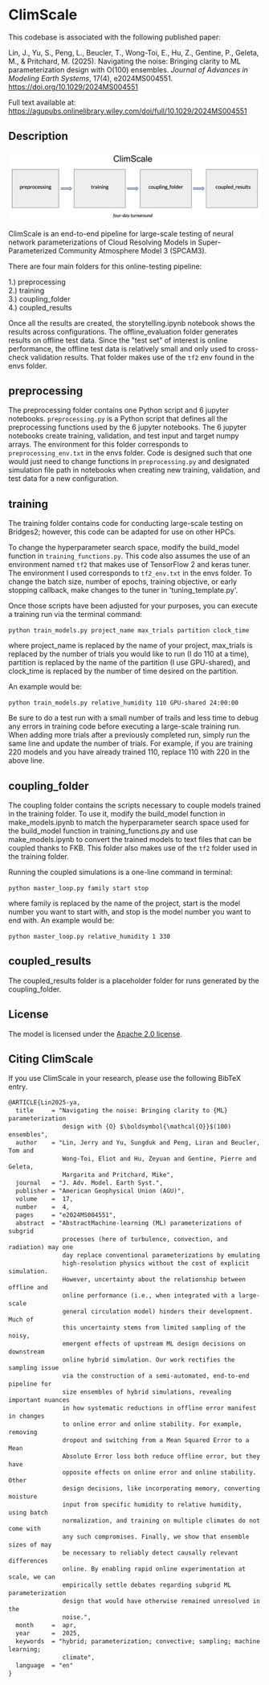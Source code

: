 # ClimScale

This codebase is associated with the following published paper:

Lin, J., Yu, S., Peng, L., Beucler, T., Wong-Toi, E., Hu, Z., Gentine, P., Geleta, M., & Pritchard, M. (2025). Navigating the noise: Bringing clarity to ML parameterization design with O(100) ensembles. *Journal of Advances in Modeling Earth Systems*, 17(4), e2024MS004551. https://doi.org/10.1029/2024MS004551

Full text available at: https://agupubs.onlinelibrary.wiley.com/doi/full/10.1029/2024MS004551

## Description

![ClimScale schematic](./ClimScale_schematic.png)

ClimScale is an end-to-end pipeline for large-scale testing of neural network parameterizations of Cloud Resolving Models in Super-Parameterized Community Atmosphere Model 3 (SPCAM3).

There are four main folders for this online-testing pipeline:

1.) preprocessing  
2.) training  
3.) coupling_folder  
4.) coupled_results  

Once all the results are created, the storytelling.ipynb notebook shows the results across configurations. The offline_evaluation folder generates results on offline test data. Since the "test set" of interest is online performance, the offline test data is relatively small and only used to cross-check validation results. That folder makes use of the ``tf2`` env found in the envs folder. 

## preprocessing

The preprocessing folder contains one Python script and 6 jupyter notebooks. ``preprocessing.py`` is a Python script that defines all the preprocessing functions used by the 6 jupyter notebooks. The 6 jupyter notebooks create training, validation, and test input and target numpy arrays. The environment for this folder corresponds to ``preprocessing_env.txt`` in the envs folder. Code is designed such that one would just need to change functions in ``preprocessing.py`` and designated simulation file path in notebooks when creating new training, validation, and test data for a new configuration. 



## training

The training folder contains code for conducting large-scale testing on Bridges2; however, this code can be adapted for use on other HPCs.

To change the hyperparameter search space, modify the build_model function in ``training_functions.py``. This code also assumes the use of an environment named ``tf2`` that makes use of TensorFlow 2 and keras tuner. The environment I used corresponds to ``tf2_env.txt`` in the envs folder. To change the batch size, number of epochs, training objective, or early stopping callback, make changes to the tuner in 'tuning_template.py'.

Once those scripts have been adjusted for your purposes, you can execute a training run via the terminal command:

``python train_models.py project_name max_trials partition clock_time``

where project_name is replaced by the name of your project, max_trials is replaced by the number of trials you would like to run (I do 110 at a time), partition is replaced by the name of the partition (I use GPU-shared), and clock_time is replaced by the number of time desired on the partition. 

An example would be:

``python train_models.py relative_humidity 110 GPU-shared 24:00:00``

Be sure to do a test run with a small number of trails and less time to debug any errors in training code before executing a large-scale training run. When adding more trials after a previously completed run, simply run the same line and update the number of trials. For example, if you are training 220 models and you have already trained 110, replace 110 with 220 in the above line. 

## coupling_folder

The coupling folder contains the scripts necessary to couple models trained in the training folder. To use it, modify the build_model function in make_models.ipynb to match the hyperparameter search space used for the build_model function in training_functions.py and use make_models.ipynb to convert the trained models to text files that can be coupled thanks to FKB. This folder also makes use of the ``tf2`` folder used in the training folder.

Running the coupled simulations is a one-line command in terminal:

``python master_loop.py family start stop``

where family is replaced by the name of the project, start is the model number you want to start with, and stop is the model number you want to end with. An example would be:

``python master_loop.py relative_humidity 1 330``

## coupled_results

The coupled_results folder is a placeholder folder for runs generated by the coupling_folder.


## License

The model is licensed under the [Apache 2.0 license](LICENSE).

## Citing ClimScale

If you use ClimScale in your research, please use the following BibTeX entry.

```
@ARTICLE{Lin2025-ya,
  title     = "Navigating the noise: Bringing clarity to {ML} parameterization
               design with {O} $\boldsymbol{\mathcal{O}}$(100) ensembles",
  author    = "Lin, Jerry and Yu, Sungduk and Peng, Liran and Beucler, Tom and
               Wong-Toi, Eliot and Hu, Zeyuan and Gentine, Pierre and Geleta,
               Margarita and Pritchard, Mike",
  journal   = "J. Adv. Model. Earth Syst.",
  publisher = "American Geophysical Union (AGU)",
  volume    =  17,
  number    =  4,
  pages     = "e2024MS004551",
  abstract  = "AbstractMachine‐learning (ML) parameterizations of subgrid
               processes (here of turbulence, convection, and radiation) may one
               day replace conventional parameterizations by emulating
               high‐resolution physics without the cost of explicit simulation.
               However, uncertainty about the relationship between offline and
               online performance (i.e., when integrated with a large‐scale
               general circulation model) hinders their development. Much of
               this uncertainty stems from limited sampling of the noisy,
               emergent effects of upstream ML design decisions on downstream
               online hybrid simulation. Our work rectifies the sampling issue
               via the construction of a semi‐automated, end‐to‐end pipeline for
               size ensembles of hybrid simulations, revealing important nuances
               in how systematic reductions in offline error manifest in changes
               to online error and online stability. For example, removing
               dropout and switching from a Mean Squared Error to a Mean
               Absolute Error loss both reduce offline error, but they have
               opposite effects on online error and online stability. Other
               design decisions, like incorporating memory, converting moisture
               input from specific humidity to relative humidity, using batch
               normalization, and training on multiple climates do not come with
               any such compromises. Finally, we show that ensemble sizes of may
               be necessary to reliably detect causally relevant differences
               online. By enabling rapid online experimentation at scale, we can
               empirically settle debates regarding subgrid ML parameterization
               design that would have otherwise remained unresolved in the
               noise.",
  month     =  apr,
  year      =  2025,
  keywords  = "hybrid; parameterization; convective; sampling; machine learning;
               climate",
  language  = "en"
}
```